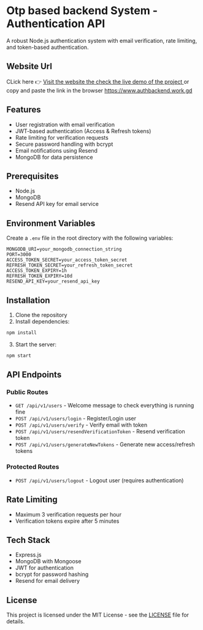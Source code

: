 # Otp based backend System - Authentication API

A robust Node.js authentication system with email verification, rate limiting, and token-based authentication.

## Website Url
CLick here 👉 [Visit the website the check the live demo of the project ](https://www.authbackend.work.gd) or copy and paste  the link in the browser https://www.authbackend.work.gd
## Features

- User registration with email verification
- JWT-based authentication (Access & Refresh tokens)
- Rate limiting for verification requests
- Secure password handling with bcrypt
- Email notifications using Resend
- MongoDB for data persistence

## Prerequisites

- Node.js
- MongoDB
- Resend API key for email service

## Environment Variables

Create a `.env` file in the root directory with the following variables:

```env
MONGODB_URI=your_mongodb_connection_string
PORT=3000
ACCESS_TOKEN_SECRET=your_access_token_secret
REFRESH_TOKEN_SECRET=your_refresh_token_secret
ACCESS_TOKEN_EXPIRY=1h
REFRESH_TOKEN_EXPIRY=10d
RESEND_API_KEY=your_resend_api_key
```

## Installation

1. Clone the repository
2. Install dependencies:
```bash
npm install
```
3. Start the server:
```bash
npm start
```

## API Endpoints

### Public Routes

- `GET /api/v1/users` - Welcome message to check everything is running fine
- `POST /api/v1/users/login` - Register/Login user
- `POST /api/v1/users/verify` - Verify email with token
- `POST /api/v1/users/resendVerificationToken` - Resend verification token
- `POST /api/v1/users/generateNewTokens` - Generate new access/refresh tokens

### Protected Routes

- `POST /api/v1/users/logout` - Logout user (requires authentication)

## Rate Limiting

- Maximum 3 verification requests per hour
- Verification tokens expire after 5 minutes

## Tech Stack

- Express.js
- MongoDB with Mongoose
- JWT for authentication
- bcrypt for password hashing
- Resend for email delivery

## License

This project is licensed under the MIT License - see the [LICENSE](LICENSE) file for details.
